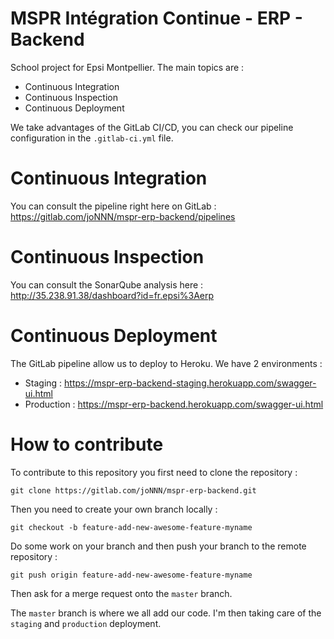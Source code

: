 # MSPR Intégration Continue - ERP - Backend

School project for Epsi Montpellier. 
The main topics are :
- Continuous Integration
- Continuous Inspection
- Continuous Deployment

We take advantages of the GitLab CI/CD, you can check our pipeline configuration in the ```.gitlab-ci.yml``` file.

# Continuous Integration 
You can consult the pipeline right here on GitLab : https://gitlab.com/joNNN/mspr-erp-backend/pipelines

# Continuous Inspection
You can consult the SonarQube analysis here : http://35.238.91.38/dashboard?id=fr.epsi%3Aerp

# Continuous Deployment
The GitLab pipeline allow us to deploy to Heroku.
We have 2 environments :
- Staging : https://mspr-erp-backend-staging.herokuapp.com/swagger-ui.html
- Production : https://mspr-erp-backend.herokuapp.com/swagger-ui.html

# How to contribute
To contribute to this repository you first need to clone the repository :

```git clone https://gitlab.com/joNNN/mspr-erp-backend.git```

Then you need to create your own branch locally : 

```git checkout -b feature-add-new-awesome-feature-myname```

Do some work on your branch and then push your branch to the remote repository : 

```git push origin feature-add-new-awesome-feature-myname```

Then ask for a merge request onto the ```master``` branch.

The ```master``` branch is where we all add our code. I'm then taking care of the ```staging``` and ```production``` deployment. 
